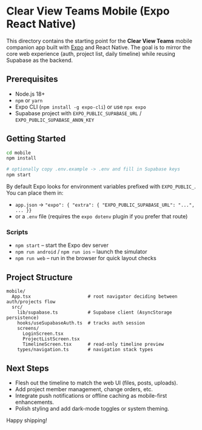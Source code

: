 # Clear View Teams Mobile (Expo React Native)

This directory contains the starting point for the **Clear View Teams** mobile companion app built with [Expo](https://expo.dev/) and React Native. The goal is to mirror the core web experience (auth, project list, daily timeline) while reusing Supabase as the backend.

## Prerequisites

- Node.js 18+
- `npm` or `yarn`
- Expo CLI (`npm install -g expo-cli`) or use `npx expo`
- Supabase project with `EXPO_PUBLIC_SUPABASE_URL` / `EXPO_PUBLIC_SUPABASE_ANON_KEY`

## Getting Started

```bash
cd mobile
npm install

# optionally copy .env.example -> .env and fill in Supabase keys
npm start
```

By default Expo looks for environment variables prefixed with `EXPO_PUBLIC_`. You can place them in:

- `app.json` → `"expo": { "extra": { "EXPO_PUBLIC_SUPABASE_URL": "...", ... }}`
- or a `.env` file (requires the `expo dotenv` plugin if you prefer that route)

### Scripts

- `npm start` – start the Expo dev server
- `npm run android` / `npm run ios` – launch the simulator
- `npm run web` – run in the browser for quick layout checks

## Project Structure

```
mobile/
  App.tsx                     # root navigator deciding between auth/projects flow
  src/
    lib/supabase.ts           # Supabase client (AsyncStorage persistence)
    hooks/useSupabaseAuth.ts  # tracks auth session
    screens/
      LoginScreen.tsx
      ProjectListScreen.tsx
      TimelineScreen.tsx      # read-only timeline preview
    types/navigation.ts       # navigation stack types
```

## Next Steps

- Flesh out the timeline to match the web UI (files, posts, uploads).
- Add project member management, change orders, etc.
- Integrate push notifications or offline caching as mobile-first enhancements.
- Polish styling and add dark-mode toggles or system theming.

Happy shipping!
